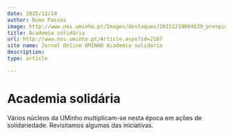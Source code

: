 ```yaml
---
date: 2015/12/19
author: Nuno Passos
image: http://www.nos.uminho.pt/Images/destaques/20151219004839_prespiosolidriomedicina.jpg
title: Academia solidária
url: http://www.nos.uminho.pt/Article.aspx?id=2167
site name: Jornal Online UMINHO Academia solidária
description: 
type: article

---
```

# Academia solidária




Vários núcleos da UMinho multiplicam-se nesta época em ações de solidariedade. Revisitamos algumas das iniciativas.
